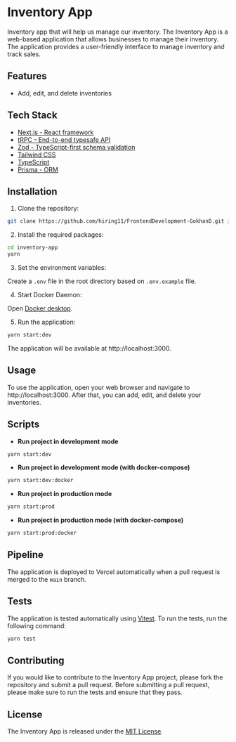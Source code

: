 # Inventory App

Inventory app that will help us manage our inventory.
The Inventory App is a web-based application that allows businesses to manage their inventory. The application provides a user-friendly interface to manage inventory and track sales.

## Features

-   Add, edit, and delete inventories

## Tech Stack

-   [Next.js - React framework](https://nextjs.org)
-   [tRPC - End-to-end typesafe API](https://trpc.io)
-   [Zod - TypeScript-first schema validation](https://zod.dev)
-   [Tailwind CSS](https://tailwindcss.com)
-   [TypeScript](https://typescriptlang.org)
-   [Prisma - ORM](https://prisma.io)

## Installation

1. Clone the repository:

```bash
git clone https://github.com/hiring11/FrontendDevelopment-GokhanD.git inventory-app
```

2. Install the required packages:

```bash
cd inventory-app
yarn
```

3. Set the environment variables:

Create a `.env` file in the root directory based on `.env.example` file.

4. Start Docker Daemon:

Open [Docker desktop](https://www.docker.com/products/docker-desktop/).

5. Run the application:

```bash
yarn start:dev
```

The application will be available at http://localhost:3000.

## Usage

To use the application, open your web browser and navigate to http://localhost:3000.
After that, you can add, edit, and delete your inventories.

## Scripts

-   **Run project in development mode**

```bash
yarn start:dev
```

-   **Run project in development mode (with docker-compose)**

```bash
yarn start:dev:docker
```

-   **Run project in production mode**

```bash
yarn start:prod
```

-   **Run project in production mode (with docker-compose)**

```bash
yarn start:prod:docker
```

## Pipeline

The application is deployed to Vercel automatically when a pull request is merged to the `main` branch.

## Tests

The application is tested automatically using [Vitest](https://vitest.dev).
To run the tests, run the following command:

```bash
yarn test
```

## Contributing

If you would like to contribute to the Inventory App project, please fork the repository and submit a pull request.
Before submitting a pull request, please make sure to run the tests and ensure that they pass.

## License

The Inventory App is released under the [MIT License](https://opensource.org/license/mit/).
